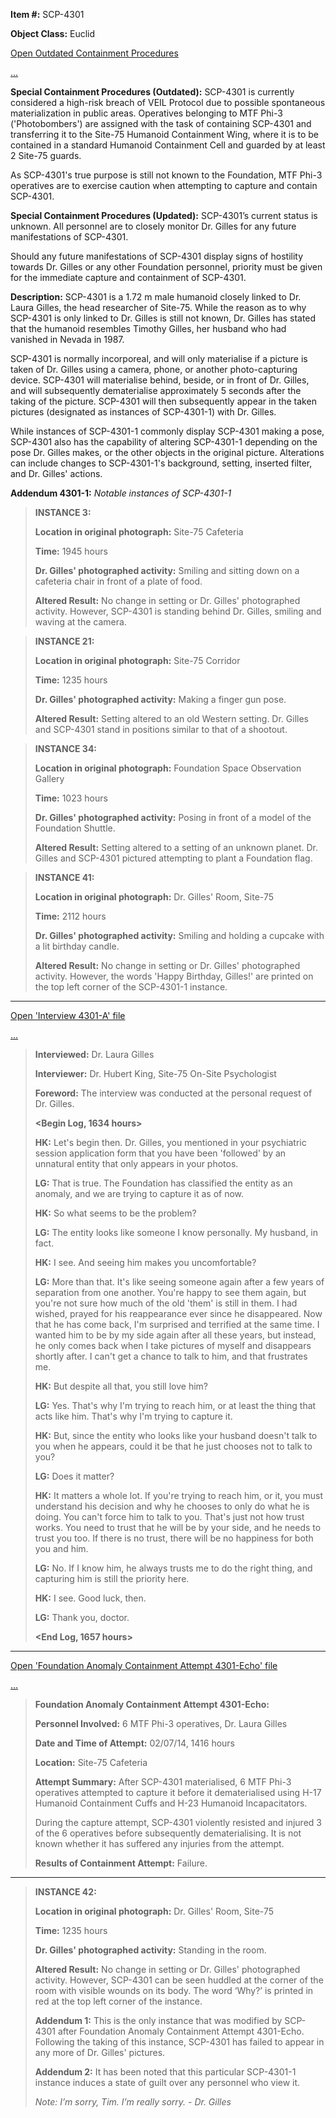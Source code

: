 **Item #:** SCP-4301

**Object Class:** Euclid

[Open Outdated Containment Procedures](javascript:;)

[...](javascript:;)

**Special Containment Procedures (Outdated):** SCP-4301 is currently considered a high-risk breach of VEIL Protocol due to possible spontaneous materialization in public areas. Operatives belonging to MTF Phi-3 ('Photobombers') are assigned with the task of containing SCP-4301 and transferring it to the Site-75 Humanoid Containment Wing, where it is to be contained in a standard Humanoid Containment Cell and guarded by at least 2 Site-75 guards.

As SCP-4301's true purpose is still not known to the Foundation, MTF Phi-3 operatives are to exercise caution when attempting to capture and contain SCP-4301.

**Special Containment Procedures (Updated):** SCP-4301’s current status is unknown. All personnel are to closely monitor Dr. Gilles for any future manifestations of SCP-4301.

Should any future manifestations of SCP-4301 display signs of hostility towards Dr. Gilles or any other Foundation personnel, priority must be given for the immediate capture and containment of SCP-4301.

**Description:** SCP-4301 is a 1.72 m male humanoid closely linked to Dr. Laura Gilles, the head researcher of Site-75. While the reason as to why SCP-4301 is only linked to Dr. Gilles is still not known, Dr. Gilles has stated that the humanoid resembles Timothy Gilles, her husband who had vanished in Nevada in 1987.

SCP-4301 is normally incorporeal, and will only materialise if a picture is taken of Dr. Gilles using a camera, phone, or another photo-capturing device. SCP-4301 will materialise behind, beside, or in front of Dr. Gilles, and will subsequently dematerialise approximately 5 seconds after the taking of the picture. SCP-4301 will then subsequently appear in the taken pictures (designated as instances of SCP-4301-1) with Dr. Gilles.

While instances of SCP-4301-1 commonly display SCP-4301 making a pose, SCP-4301 also has the capability of altering SCP-4301-1 depending on the pose Dr. Gilles makes, or the other objects in the original picture. Alterations can include changes to SCP-4301-1's background, setting, inserted filter, and Dr. Gilles' actions.

**Addendum 4301-1:** _Notable instances of SCP-4301-1_

> **INSTANCE 3:**
> 
> **Location in original photograph:** Site-75 Cafeteria
> 
> **Time:** 1945 hours
> 
> **Dr. Gilles' photographed activity:** Smiling and sitting down on a cafeteria chair in front of a plate of food.
> 
> **Altered Result:** No change in setting or Dr. Gilles' photographed activity. However, SCP-4301 is standing behind Dr. Gilles, smiling and waving at the camera.

> **INSTANCE 21:**
> 
> **Location in original photograph:** Site-75 Corridor
> 
> **Time:** 1235 hours
> 
> **Dr. Gilles' photographed activity:** Making a finger gun pose.
> 
> **Altered Result:** Setting altered to an old Western setting. Dr. Gilles and SCP-4301 stand in positions similar to that of a shootout.

> **INSTANCE 34:**
> 
> **Location in original photograph:** Foundation Space Observation Gallery
> 
> **Time:** 1023 hours
> 
> **Dr. Gilles' photographed activity:** Posing in front of a model of the Foundation Shuttle.
> 
> **Altered Result:** Setting altered to a setting of an unknown planet. Dr. Gilles and SCP-4301 pictured attempting to plant a Foundation flag.

> **INSTANCE 41:**
> 
> **Location in original photograph:** Dr. Gilles' Room, Site-75
> 
> **Time:** 2112 hours
> 
> **Dr. Gilles' photographed activity:** Smiling and holding a cupcake with a lit birthday candle.
> 
> **Altered Result:** No change in setting or Dr. Gilles' photographed activity. However, the words 'Happy Birthday, Gilles!' are printed on the top left corner of the SCP-4301-1 instance.

* * *

[Open 'Interview 4301-A' file](javascript:;)

[...](javascript:;)

> **Interviewed:** Dr. Laura Gilles
> 
> **Interviewer:** Dr. Hubert King, Site-75 On-Site Psychologist
> 
> **Foreword:** The interview was conducted at the personal request of Dr. Gilles.
> 
> **<Begin Log, 1634 hours>**
> 
> **HK:** Let's begin then. Dr. Gilles, you mentioned in your psychiatric session application form that you have been 'followed' by an unnatural entity that only appears in your photos.
> 
> **LG:** That is true. The Foundation has classified the entity as an anomaly, and we are trying to capture it as of now.
> 
> **HK:** So what seems to be the problem?
> 
> **LG:** The entity looks like someone I know personally. My husband, in fact.
> 
> **HK:** I see. And seeing him makes you uncomfortable?
> 
> **LG:** More than that. It's like seeing someone again after a few years of separation from one another. You're happy to see them again, but you're not sure how much of the old 'them' is still in them. I had wished, prayed for his reappearance ever since he disappeared. Now that he has come back, I'm surprised and terrified at the same time. I wanted him to be by my side again after all these years, but instead, he only comes back when I take pictures of myself and disappears shortly after. I can't get a chance to talk to him, and that frustrates me.
> 
> **HK:** But despite all that, you still love him?
> 
> **LG:** Yes. That's why I'm trying to reach him, or at least the thing that acts like him. That's why I'm trying to capture it.
> 
> **HK:** But, since the entity who looks like your husband doesn't talk to you when he appears, could it be that he just chooses not to talk to you?
> 
> **LG:** Does it matter?
> 
> **HK:** It matters a whole lot. If you're trying to reach him, or it, you must understand his decision and why he chooses to only do what he is doing. You can't force him to talk to you. That's just not how trust works. You need to trust that he will be by your side, and he needs to trust you too. If there is no trust, there will be no happiness for both you and him.
> 
> **LG:** No. If I know him, he always trusts me to do the right thing, and capturing him is still the priority here.
> 
> **HK:** I see. Good luck, then.
> 
> **LG:** Thank you, doctor.
> 
> **<End Log, 1657 hours>**

* * *

[Open 'Foundation Anomaly Containment Attempt 4301-Echo' file](javascript:;)

[...](javascript:;)

> **Foundation Anomaly Containment Attempt 4301-Echo:**
> 
> **Personnel Involved:** 6 MTF Phi-3 operatives, Dr. Laura Gilles
> 
> **Date and Time of Attempt:** 02/07/14, 1416 hours
> 
> **Location:** Site-75 Cafeteria
> 
> **Attempt Summary:** After SCP-4301 materialised, 6 MTF Phi-3 operatives attempted to capture it before it dematerialised using H-17 Humanoid Containment Cuffs and H-23 Humanoid Incapacitators.
> 
> During the capture attempt, SCP-4301 violently resisted and injured 3 of the 6 operatives before subsequently dematerialising. It is not known whether it has suffered any injuries from the attempt.
> 
> **Results of Containment Attempt:** Failure.

* * *

> **INSTANCE 42:**
> 
> **Location in original photograph:** Dr. Gilles' Room, Site-75
> 
> **Time:** 1235 hours
> 
> **Dr. Gilles' photographed activity:** Standing in the room.
> 
> **Altered Result:** No change in setting or Dr. Gilles' photographed activity. However, SCP-4301 can be seen huddled at the corner of the room with visible wounds on its body. The word ‘Why?’ is printed in red at the top left corner of the instance.
> 
> **Addendum 1:** This is the only instance that was modified by SCP-4301 after Foundation Anomaly Containment Attempt 4301-Echo. Following the taking of this instance, SCP-4301 has failed to appear in any more of Dr. Gilles' pictures.
> 
> **Addendum 2:** It has been noted that this particular SCP-4301-1 instance induces a state of guilt over any personnel who view it.
> 
> _Note: I’m sorry, Tim. I’m really sorry. - Dr. Gilles_